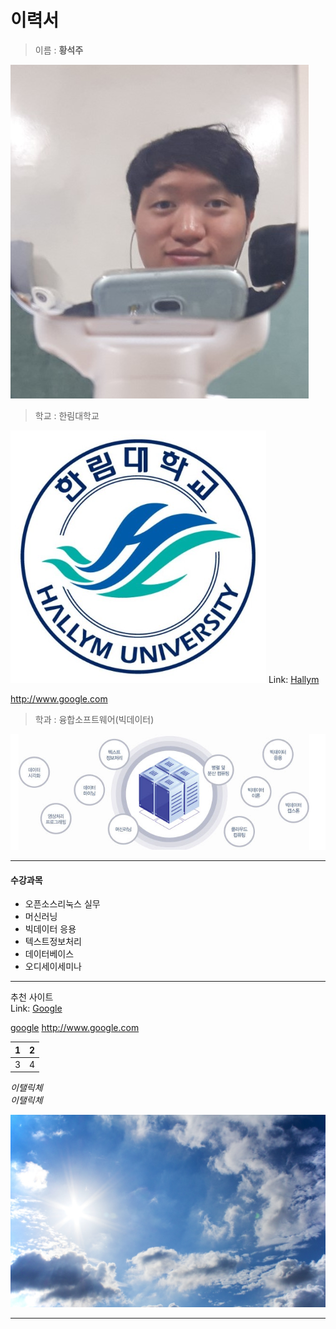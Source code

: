 이력서
==========
> 이름 : **황석주**    
  
![황석주](me.jpg)  
  
> 학교 : 한림대학교  
  
![한림대학교](hallymlogo.PNG)
Link:
[Hallym][1]

[1]: https://www.hallym.ac.kr/ "Hallym"  
<http://www.google.com>
   
  
> 학과 : 융합소프트웨어(빅데이터)  
   
![빅데이터](major.PNG)  

------------------------------
#### 수강과목
* 오픈소스리눅스 실무  
* 머신러닝
* 빅데이터 응용
* 텍스트정보처리
* 데이터베이스
* 오디세이세미나
  
------------------------------
추천 사이트  
Link:
[Google][1]  

[google](https://www.google.com)
<http://www.google.com>


1 | 2
--|--
3 | 4


*이탤릭체*  
_이탤릭체_  

![하늘](sky.jpg)

[1]: https://google.com "Go google"    

------------------------------
